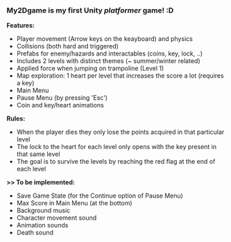 <h3>My2Dgame is my first Unity <i>platformer</i> game! :D</h3>

<strong>Features:</strong>
- Player movement (Arrow keys on the keayboard) and physics
- Collisions (both hard and triggered)
- Prefabs for enemy/hazards and interactables (coins, key, lock, ..)
- Includes 2 levels with distinct themes (~ summer/winter related)
- Applied force when jumping on trampoline (Level 1)
- Map exploration: 1 heart per level that increases the score a lot (requires a key)
- Main Menu
- Pause Menu (by pressing 'Esc')
- Coin and key/heart animations

<strong>Rules:</strong>
- When the player dies they only lose the points acquired in that particular level
- The lock to the heart for each level only opens with the key present in that same level
- The goal is to survive the levels by reaching the red flag at the end of each level



<strong>>> To be implemented:</strong>
- Save Game State (for the Continue option of Pause Menu)
- Max Score in Main Menu (at the bottom)
- Background music
- Character movement sound
- Animation sounds
- Death sound
